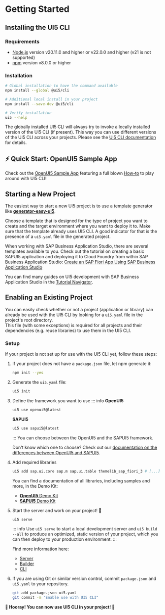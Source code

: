 # Getting Started
## Installing the UI5 CLI
### Requirements

- [Node.js](https://nodejs.org/) version v20.11.0 and higher or v22.0.0 and higher (v21 is not supported)
- [npm](https://www.npmjs.com/) version v8.0.0 or higher

### Installation
```sh
# Global installation to have the command available
npm install --global @ui5/cli

# Additional local install in your project
npm install --save-dev @ui5/cli

# Verify installation
ui5 --help
```

The globally installed UI5 CLI will always try to invoke a locally installed version of the UI5 CLI (if present). This way you can use different versions of the UI5 CLI across your projects. Please see the [UI5 CLI documentation](./CLI.md#local-vs-global-installation) for details.

## ⚡️ Quick Start: OpenUI5 Sample App
Check out the [OpenUI5 Sample App](https://github.com/SAP/openui5-sample-app) featuring a full blown [How-to](https://github.com/SAP/openui5-sample-app/#openui5-sample-app) to play around with UI5 CLI!

## Starting a New Project
The easiest way to start a new UI5 project is to use a template generator like [**generator-easy-ui5**](https://github.com/SAP/generator-easy-ui5).

Choose a template that is designed for the type of project you want to create and the target environment where you want to deploy it to.
Make sure that the template already uses UI5 CLI. A good indicator for that is the presence of a `ui5.yaml` file in the generated project.

When working with SAP Business Application Studio, there are several templates available to you. Check out the tutorial on creating a basic SAPUI5 application and deploying it to Cloud Foundry from within SAP Business Application Studio: [Create an SAP Fiori App Using SAP Business Application Studio](https://developers.sap.com/tutorials/appstudio-fioriapps-create.html)

You can find many guides on UI5 development with SAP Business Application Studio in the [Tutorial Navigator](https://developers.sap.com/tutorial-navigator.html?tag=topic:sapui5&tag=products:technology-platform/sap-business-application-studio).

## Enabling an Existing Project
You can easily check whether or not a project (application or library) can already be used with the UI5 CLI by looking for a `ui5.yaml` file in the project's root directory.  
This file (with some exceptions) is required for all projects and their dependencies (e.g. reuse libraries) to use them in the UI5 CLI.

### Setup
If your project is not set up for use with the UI5 CLI yet, follow these steps:

1. If your project does not have a `package.json` file, let npm generate it:
	```sh
	npm init --yes
	```

1. Generate the `ui5.yaml` file:
	```sh
	ui5 init
	```

1. Define the framework you want to use
	::: info
	**OpenUI5**

	```sh
	ui5 use openui5@latest
	```

	**SAPUI5**

	```sh
	ui5 use sapui5@latest
	```
	:::
	You can choose between the OpenUI5 and the SAPUI5 framework.

	Don't know which one to choose? Check out our [documentation on the differences between OpenUI5 and SAPUI5](./FAQ##whats-the-difference-between-openui5-and-sapui5).

1. Add required libraries
	```sh
	ui5 add sap.ui.core sap.m sap.ui.table themelib_sap_fiori_3 # [...]
	```

	You can find a documentation of all libraries, including samples and more, in the Demo Kit:

	- [**OpenUI5** Demo Kit](https://openui5.hana.ondemand.com/api)
	- [**SAPUI5** Demo Kit](https://ui5.sap.com/#/api)

1. Start the server and work on your project! 🎉
	```sh
	ui5 serve
	```

	::: info
	Use `ui5 serve` to start a local development server and `ui5 build --all` to produce an optimized, static version of your project, which you can then deploy to your production environment.
	:::

	Find more information here:

	- [Server](./Server.md)
	- [Builder](./Builder.md)
	- [CLI](./CLI.md)

1. If you are using Git or similar version control, commit `package.json` and `ui5.yaml` to your repository.
	```sh
	git add package.json ui5.yaml
	git commit -m "Enable use with UI5 CLI"
	```

**🎉 Hooray! You can now use UI5 CLI in your project! 🎉**
